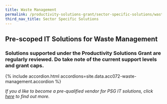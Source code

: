 ```yaml
---
title: Waste Management
permalink: /productivity-solutions-grant/sector-specific-solutions/wastemanagement/
third_nav_title: Sector Specific Solutions
---
```


## Pre-scoped IT Solutions for Waste Management

### Solutions supported under the Productivity Solutions Grant are regularly reviewed. Do take note of the current support levels and grant caps.

{% include accordion.html accordions=site.data.acc072-waste-management.accordion %}

_If you d like to become a pre-qualified vendor for PSG IT solutions, click <a target='_blank' href='https://www.imda.gov.sg/icmvendors' >here</a> to find out more._